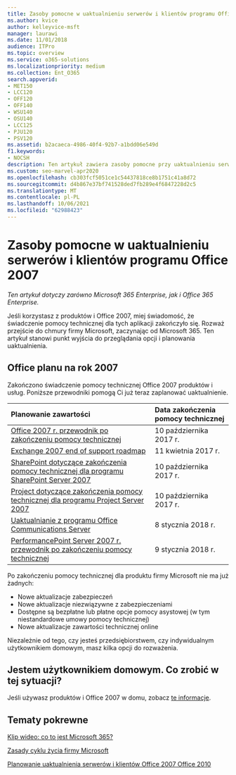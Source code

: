 ```yaml
---
title: Zasoby pomocne w uaktualnieniu serwerów i klientów programu Office 2007
ms.author: kvice
author: kelleyvice-msft
manager: laurawi
ms.date: 11/01/2018
audience: ITPro
ms.topic: overview
ms.service: o365-solutions
ms.localizationpriority: medium
ms.collection: Ent_O365
search.appverid:
- MET150
- LCC120
- OFF120
- OFF140
- WSU140
- OSU140
- LCC125
- PJU120
- PSV120
ms.assetid: b2acaeca-4986-40f4-92b7-a1bdd06e549d
f1.keywords:
- NOCSH
description: Ten artykuł zawiera zasoby pomocne przy uaktualnieniu serwerów i klientów Office 2007, ponieważ zakończono obsługę programu Office 2007.
ms.custom: seo-marvel-apr2020
ms.openlocfilehash: cb303fcf5051ce1c54437818ce8b1751c41a8d72
ms.sourcegitcommit: d4b867e37bf741528ded7fb289e4f6847228d2c5
ms.translationtype: MT
ms.contentlocale: pl-PL
ms.lasthandoff: 10/06/2021
ms.locfileid: "62988423"
---
```

# <a name="resources-to-help-you-upgrade-from-office-2007-servers-and-clients"></a>Zasoby pomocne w uaktualnieniu serwerów i klientów programu Office 2007

*Ten artykuł dotyczy zarówno Microsoft 365 Enterprise, jak i Office 365 Enterprise.*

Jeśli korzystasz z produktów i Office 2007, miej świadomość, że świadczenie pomocy technicznej dla tych aplikacji zakończyło się. Rozważ przejście do chmury firmy Microsoft, zaczynając od Microsoft 365. Ten artykuł stanowi punkt wyjścia do przeglądania opcji i planowania uaktualnienia.
      
## <a name="office-2007-planning-roadmaps"></a>Office planu na rok 2007
  
Zakończono świadczenie pomocy technicznej Office 2007 produktów i usług. Poniższe przewodniki pomogą Ci już teraz zaplanować uaktualnienie.

|**Planowanie zawartości**|**Data zakończenia pomocy technicznej**|
|:-----|:-----|
|[Office 2007 r. przewodnik po zakończeniu pomocy technicznej](/DeployOffice/office-2007-end-support-roadmap) <br/> |10 października 2017 r.  <br/> |
|[Exchange 2007 end of support roadmap](exchange-2007-end-of-support.md) <br/> |11 kwietnia 2017 r.  <br/> |
|[SharePoint dotyczące zakończenia pomocy technicznej dla programu SharePoint Server 2007](sharepoint-2007-end-of-support.md) <br/> |10 października 2017 r.  <br/> |
|[Project dotyczące zakończenia pomocy technicznej dla programu Project Server 2007](project-server-2007-end-of-support.md) <br/> |10 października 2017 r.  <br/> |
|[Uaktualnianie z programu Office Communications Server](/SkypeForBusiness/plan-your-deployment/upgrade) <br/> |8 stycznia 2018 r.  <br/> |
|[PerformancePoint Server 2007 r. przewodnik po zakończeniu pomocy technicznej](pps-2007-end-of-support.md) <br/> |9 stycznia 2018 r.  <br/> |
   
Po zakończeniu pomocy technicznej dla produktu firmy Microsoft nie ma już żadnych:
- Nowe aktualizacje zabezpieczeń
- Nowe aktualizacje niezwiązywne z zabezpieczeniami
- Dostępne są bezpłatne lub płatne opcje pomocy asystowej (w tym niestandardowe umowy pomocy technicznej)
- Nowe aktualizacje zawartości technicznej online

Niezależnie od tego, czy jesteś przedsiębiorstwem, czy indywidualnym użytkownikiem domowym, masz kilka opcji do rozważenia.

## <a name="im-a-home-user-what-do-i-do"></a>Jestem użytkownikiem domowym. Co zrobić w tej sytuacji?

Jeśli używasz produktów i Office 2007 w domu, zobacz [te informacje](plan-upgrade-previous-versions-office.md#im-a-home-user-what-do-i-do).
     
## <a name="related-topics"></a>Tematy pokrewne

[Klip wideo: co to jest Microsoft 365?](https://support.office.com/article/847caf12-2589-452c-8aca-1c009797678b.aspx)
  
[Zasady cyklu życia firmy Microsoft](/lifecycle/)

[Planowanie uaktualnienia serwerów i klientów Office 2007 Office 2010](plan-upgrade-previous-versions-office.md)
